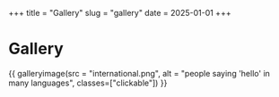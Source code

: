 +++
title = "Gallery"
slug = "gallery"
date = 2025-01-01
+++

# Gallery
{{ galleryimage(src = "international.png", alt = "people saying 'hello' in many languages", classes=["clickable"]) }}


